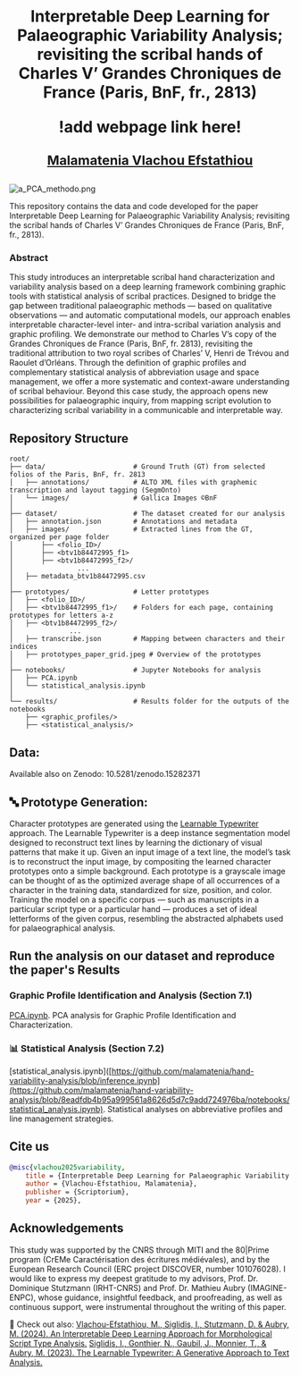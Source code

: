 # <p align="center">Interpretable Deep Learning for Palaeographic Variability Analysis; revisiting the scribal hands of Charles V’ Grandes Chroniques de France (Paris, BnF, fr., 2813)</p> <p align="center"> !add webpage link here! </p> <p align="center"> <sub> [Malamatenia Vlachou Efstathiou](https://malamatenia.github.io/)</sub> </p>

![a_PCA_methodo.png](./.media/a_PCA_methodo.png)

This repository contains the data and code developed for the paper Interpretable Deep Learning for Palaeographic Variability Analysis; revisiting the scribal hands of Charles V’ Grandes Chroniques de France (Paris, BnF, fr., 2813). 

### Abstract 
This study introduces an interpretable scribal hand characterization and variability analysis based on a deep learning framework combining graphic tools with statistical analysis of scribal practices. Designed to bridge the gap between traditional palaeographic methods — based on qualitative observations — and automatic computational models, our approach enables interpretable character-level inter- and intra-scribal variation analysis and graphic profiling. We demonstrate our method to Charles V’s copy of the Grandes Chroniques de France (Paris, BnF, fr. 2813), revisiting the traditional attribution to two royal scribes of Charles’ V, Henri de Trévou and Raoulet d’Orléans. Through the definition of graphic profiles and complementary statistical analysis of abbreviation usage and space management, we offer a more systematic and context-aware understanding of scribal behaviour. Beyond this case study, the approach opens new possibilities for palaeographic inquiry, from mapping script evolution to characterizing scribal variability in a communicable and interpretable way.

## Repository Structure

```
root/
├── data/                      # Ground Truth (GT) from selected folios of the Paris, BnF, fr. 2813 
│   ├── annotations/           # ALTO XML files with graphemic transcription and layout tagging (SegmOnto)
│   └── images/                # Gallica Images ©BnF
│
├── dataset/                   # The dataset created for our analysis
│   ├── annotation.json        # Annotations and metadata
│   ├── images/                # Extracted lines from the GT, organized per page folder
│       ├── <folio_ID>/
│       ├── <btv1b84472995_f1>
│       ├── <btv1b84472995_f2>/
│                ...             
│   ├── metadata_btv1b84472995.csv 
│
├── prototypes/                # Letter prototypes
│   ├── <folio_ID>/
│   ├── <btv1b84472995_f1>/    # Folders for each page, containing prototypes for letters a-z
│   ├── <btv1b84472995_f2>/
│              ...
│   ├── transcribe.json        # Mapping between characters and their indices
│   ├── prototypes_paper_grid.jpeg # Overview of the prototypes 
│
├── notebooks/                 # Jupyter Notebooks for analysis
│   ├── PCA.ipynb
│   └── statistical_analysis.ipynb
│
└── results/                   # Results folder for the outputs of the notebooks
    ├── <graphic_profiles/>
    ├── <statistical_analysis/> 
```

## Data: 
Available also on Zenodo: 10.5281/zenodo.15282371

## 🔤 Prototype Generation: 

Character prototypes are generated using the [Learnable Typewriter](https://learnable-typewriter.github.io/) approach. The Learnable Typewriter is a deep instance segmentation model designed to reconstruct text lines by learning the dictionary of visual patterns that make it up. Given an input image of a text line, the model’s task is to reconstruct the input image, by compositing the learned character prototypes onto a simple background. Each prototype is a grayscale image can be thought of as the optimized average shape of all occurrences of a character in the training data, standardized for size, position, and color. Training the model on a specific corpus — such as manuscripts in a particular script type or a particular hand — produces a set of ideal letterforms of the given corpus, resembling the abstracted alphabets used for palaeographical analysis.

## Run the analysis on our dataset and reproduce the paper's Results

### Graphic Profile Identification and Analysis (Section 7.1) 
[PCA.ipynb](https://github.com/malamatenia/hand-variability-analysis/blob/8eadfdb4b95a999561a8626d5d7c9add724976ba/notebooks/PCA.ipynb). PCA analysis for Graphic Profile Identification and Characterization. 
### 📊 Statistical Analysis (Section 7.2) 
[statistical_analysis.ipynb]([https://github.com/malamatenia/hand-variability-analysis/blob/inference.ipynb](https://github.com/malamatenia/hand-variability-analysis/blob/8eadfdb4b95a999561a8626d5d7c9add724976ba/notebooks/statistical_analysis.ipynb). Statistical analyses on abbreviative profiles and line management strategies.

## Cite us

```bibtex
@misc{vlachou2025variability,
    title = {Interpretable Deep Learning for Palaeographic Variability Analysis; revisiting the scribal hands of Charles V’ Grandes Chroniques de France (Paris, BnF, fr., 2813)},
    author = {Vlachou-Efstathiou, Malamatenia},
    publisher = {Scriptorium},
    year = {2025},
```

## Acknowledgements
This study was supported by the CNRS through MITI and the 80|Prime program (CrEMe Caractérisation des écritures médiévales), and by the European Research Council (ERC project DISCOVER, number 101076028).  I would like to express my deepest gratitude to my advisors, Prof. Dr. Dominique Stutzmann (IRHT-CNRS) and Prof. Dr. Mathieu Aubry (IMAGINE-ENPC), whose guidance, insightful feedback, and proofreading, as well as continuous support, were instrumental throughout the writing of this paper.

📝 Check out also: 
[Vlachou-Efstathiou, M., Siglidis, I., Stutzmann, D. & Aubry, M. (2024). An Interpretable Deep Learning Approach for Morphological Script Type Analysis.]([https://imagine.enpc.fr/~siglidii/learnable-typewriter/](https://learnable-handwriter.github.io/))
[Siglidis, I., Gonthier, N., Gaubil, J., Monnier, T., & Aubry, M. (2023). The Learnable Typewriter: A Generative Approach to Text Analysis.](https://imagine.enpc.fr/~siglidii/learnable-typewriter/)

